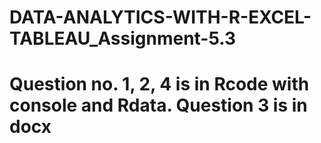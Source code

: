 # DATA-ANALYTICS-WITH-R-EXCEL-TABLEAU_Assignment-5.3
# Question no. 1, 2, 4 is in Rcode with console and Rdata. Question 3 is in docx
